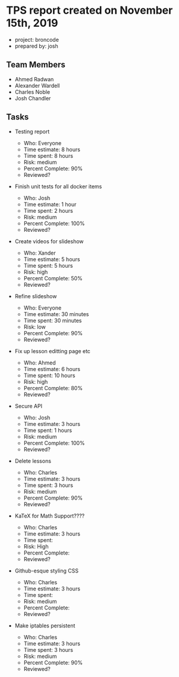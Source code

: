 # TPS report created on November 15th, 2019
* project: broncode
* prepared by: josh

## Team Members
* Ahmed Radwan
* Alexander Wardell
* Charles Noble
* Josh Chandler

## Tasks
* Testing report
    * Who: Everyone
    * Time estimate: 8 hours
    * Time spent: 8 hours
    * Risk: medium
    * Percent Complete: 90%
    * Reviewed?

* Finish unit tests for all docker items
    * Who: Josh
    * Time estimate: 1 hour
    * Time spent: 2 hours
    * Risk: medium
    * Percent Complete: 100%
    * Reviewed?

* Create videos for slideshow
    * Who: Xander
    * Time estimate: 5 hours 
    * Time spent: 5 hours
    * Risk: high
    * Percent Complete: 50%
    * Reviewed?

* Refine slideshow
    * Who: Everyone
    * Time estimate: 30 minutes
    * Time spent: 30 minutes
    * Risk: low
    * Percent Complete: 90%
    * Reviewed?

* Fix up lesson editting page etc
    * Who: Ahmed
    * Time estimate: 6 hours
    * Time spent: 10 hours
    * Risk: high
    * Percent Complete: 80%
    * Reviewed?

* Secure API
    * Who: Josh
    * Time estimate: 3 hours
    * Time spent: 1 hours
    * Risk: medium
    * Percent Complete: 100%
    * Reviewed?

* Delete lessons
    * Who: Charles
    * Time estimate: 3 hours
    * Time spent: 3 hours
    * Risk: medium
    * Percent Complete: 90%
    * Reviewed?

* KaTeX for Math Support???? 
    * Who: Charles
    * Time estimate: 3 hours
    * Time spent: 
    * Risk: High
    * Percent Complete: 
    * Reviewed?

* Github-esque styling CSS 
    * Who: Charles
    * Time estimate: 3 hours
    * Time spent: 
    * Risk: medium
    * Percent Complete: 
    * Reviewed?

* Make iptables persistent
    * Who: Charles
    * Time estimate: 3 hours
    * Time spent: 3 hours
    * Risk: medium
    * Percent Complete: 90%
    * Reviewed?
